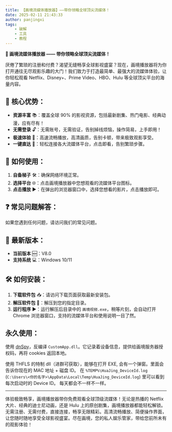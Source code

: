 ```yaml
---
title: 【画境流媒体播放器】——带你领略全球顶尖流媒体！
date: 2025-02-11 21:43:33
author: panjingxi
tags: 
    - 破解
    - 工具
    - 教程
---
```


**🎨 画境流媒体播放器 —— 带你领略全球顶尖流媒体！**

厌倦了繁琐的注册和付费？渴望无缝畅享全球影视盛宴？现在，画境播放器将为你打开通往无尽观影乐趣的大门！我们致力于打造最简单、最强大的流媒体体验，让你轻松观看 Netflix、Disney+、Prime Video、HBO、Hulu 等全球顶尖平台的海量内容。

## **🌟 核心优势：**

- **资源丰富** 📚：覆盖全球 90% 的影视资源，包括最新剧集、热门电影、经典动漫，应有尽有！
- **无需登录** 🔓：无需账号，无需验证，告别掉线烦恼，操作简易，上手即用！
- **极速体验** 🚀：高速流畅播放，高清画质，告别卡顿，带来极致观影享受。
- **一键直达** 🎯：轻松连接各大流媒体平台，点击即看，告别繁琐步骤。

## **🔧 如何使用：**

1. **自备梯子** 🛠️：确保网络环境正常。
2. **选择平台** 🌐：点击画境播放器中您想观看的流媒体平台图标。
3. **点击播放** ▶️：在弹出的浏览器窗口中，选择您想看的影片，点击播放即可。

## **❓ 常见问题解答：**

如果您遇到任何问题，请访问我们的常见问题。

## **🚀 最新版本：**

- **当前版本** 🆕：V8.0
- **支持系统** 💻：Windows 10/11

## **🛠️ 如何安装：**

1. **下载软件包** 📥：请访问下载页面获取最新安装包。
2. **解压软件包** 📂：解压到您的指定目录。
3. **运行程序** ▶️：运行解压后目录中的 `画境视频.exe`，稍等片刻，会自动打开 Chrome 浏览器窗口，支持的流媒体平台和使用说明一目了然。

## 永久使用：

使用 [dnSpy](https://github.com/dnSpy/dnSpy/)，反编译 `CustomApp.dll`。它记录着设备信息，提供给画境服务器授权码，再将 cookies 返回本地。

使用 THFLS 的特制 dll（进群可获取），能够在打开 EXE, 会有一个弹窗。里面会告诉你现在的 MAC 地址 + 磁盘 ID。
在 `%TEMP%\HuaJing_DeviceId.log` (`C:\Users\<你的名字>\AppData\Local\Temp\HuaJing_DeviceId.log`) 里可以看到每次启动时的 Device ID。
每天都会不一样不一样。

------

体验极致畅享，画境播放器带你免费观看全球顶级流媒体！无论是热播的 Netflix 大片、经典的迪士尼动画，还是 Hulu 上的原创剧集，画境播放器都能轻松解锁。无需注册、无需付费，直接连接，畅享无限精彩。高清流畅播放、简便操作界面，让您随时随地享受全球影视盛宴。尽在画境，您的私人娱乐管家，带给您前所未有的观影体验！
